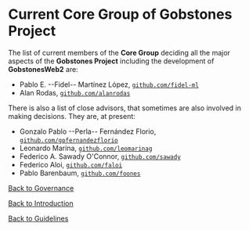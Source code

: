 # Current **Core Group** of **Gobstones Project**

The list of current members of the **Core Group** deciding all the major aspects of the **Gobstones Project** including the development of **GobstonesWeb2** are:

  * Pablo E. --Fidel-- Martínez López, [`github.com/fidel-ml`](https://github.com/fidel-ml)
  * Alan Rodas, [`github.com/alanrodas`](https://github.com/alanrodas)

There is also a list of close advisors, that sometimes are also involved in making decisions. They are, at present:

  * Gonzalo Pablo --Perla-- Fernández Florio, [`github.com/gpfernandezflorio`](https://github.com/gpfernandezflorio)
  * Leonardo Marina, [`github.com/leomarinag`](https://github.com/leomarinag)
  * Federico A. Sawady O'Connor, [`github.com/sawady`](https://github.com/sawady)
  * Federico Aloi, [`github.com/faloi`](https://github.com/faloi)
  * Pablo Barenbaum, [`github.com/foones`](https://github.com/foones)

[Back to Governance](./governance.md)

[Back to Introduction](./introduction.md)

[Back to Guidelines](../README.md)
